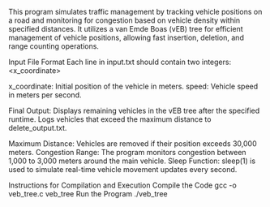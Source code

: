This program simulates traffic management by tracking vehicle positions on a road and monitoring for congestion based on vehicle density within specified distances. It utilizes a van Emde Boas (vEB) tree for efficient management of vehicle positions, allowing fast insertion, deletion, and range counting operations.

Input File Format
Each line in input.txt should contain two integers:
<x_coordinate> <speed>

x_coordinate: Initial position of the vehicle in meters.
speed: Vehicle speed in meters per second.

Final Output:
Displays remaining vehicles in the vEB tree after the specified runtime.
Logs vehicles that exceed the maximum distance to delete_output.txt.

Maximum Distance: Vehicles are removed if their position exceeds 30,000 meters.
Congestion Range: The program monitors congestion between 1,000 to 3,000 meters around the main vehicle.
Sleep Function: sleep(1) is used to simulate real-time vehicle movement updates every second.

Instructions for Compilation and Execution
Compile the Code
gcc -o veb_tree.c veb_tree
Run the Program
./veb_tree
